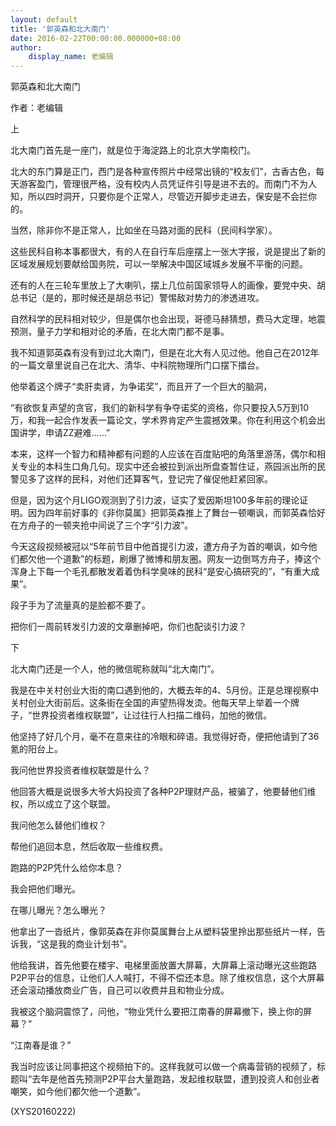 ```yaml
---
layout: default
title: '郭英森和北大南门'
date: 2016-02-22T00:00:00.000000+08:00
author:
    display_name: 老编辑
---
```


郭英森和北大南门

作者：老编辑

上

北大南门首先是一座门，就是位于海淀路上的北京大学南校门。

北大的东门算是正门，西门是各种宣传照片中经常出镜的“校友们”，古香古色，每天游客盈门，管理很严格，没有校内人员凭证件引导是进不去的。而南门不为人知，所以四时洞开，只要你是个正常人，尽管迈开脚步走进去，保安是不会拦你的。

当然，除非你不是正常人，比如坐在马路对面的民科（民间科学家）。

这些民科自称本事都很大，有的人在自行车后座摆上一张大字报，说是提出了新的区域发展规划要献给国务院，可以一举解决中国区域城乡发展不平衡的问题。

还有的人在三轮车里放上了大喇叭，摆上几位前国家领导人的画像，要党中央、胡总书记（是的，那时候还是胡总书记）警惕敌对势力的渗透进攻。

自然科学的民科相对较少，但是偶尔也会出现，哥德马赫猜想，费马大定理，地震预测，量子力学和相对论的矛盾，在北大南门都不是事。

我不知道郭英森有没有到过北大南门，但是在北大有人见过他。他自己在2012年的一篇文章里说自己在北大、清华、中科院物理所门口摆下擂台。

他举着这个牌子“卖肝卖肾，为争诺奖”，而且开了一个巨大的脑洞，

“有欲恢复声望的贪官，我们的新科学有争夺诺奖的资格，你只要投入5万到10万，和我一起合作发表一篇论文，学术界肯定产生震撼效果。你在利用这个机会出国讲学，申请ZZ避难……”

本来，这样一个智力和精神都有问题的人应该在百度贴吧的角落里游荡，偶尔和相关专业的本科生口角几句。现实中还会被拉到派出所盘查暂住证，燕园派出所的民警见多了这样的民科，对他们还算客气，登记完了催促他赶紧回家。

但是，因为这个月LIGO观测到了引力波，证实了爱因斯坦100多年前的理论证明。因为四年前好事的《非你莫属》把郭英森推上了舞台一顿嘲讽，而郭英森恰好在方舟子的一顿夹抢中间说了三个字“引力波”。

今天这段视频被冠以“5年前节目中他首提引力波，遭方舟子为首的嘲讽，如今他们都欠他一个道歉”的标题，刷爆了微博和朋友圈。网友一边倒骂方舟子，捧这个浑身上下每一个毛孔都散发着着伪科学臭味的民科“是安心搞研究的”，“有重大成果”。

段子手为了流量真的是脸都不要了。

把你们一周前转发引力波的文章删掉吧，你们也配谈引力波？

下

北大南门还是一个人，他的微信昵称就叫“北大南门”。

我是在中关村创业大街的南口遇到他的，大概去年的4、5月份。正是总理视察中关村创业大街前后。这条街在全国的声望热得发烫。他每天早上举着一个牌子，“世界投资者维权联盟”，让过往行人扫描二维码，加他的微信。

他坚持了好几个月，毫不在意来往的冷眼和碎语。我觉得好奇，便把他请到了36氪的阳台上。

我问他世界投资者维权联盟是什么？

他回答大概是说很多大爷大妈投资了各种P2P理财产品，被骗了，他要替他们维权，所以成立了这个联盟。

我问他怎么替他们维权？

帮他们追回本息，然后收取一些维权费。

跑路的P2P凭什么给你本息？

我会把他们曝光。

在哪儿曝光？怎么曝光？

他拿出了一沓纸片，像郭英森在非你莫属舞台上从塑料袋里拎出那些纸片一样，告诉我，“这是我的商业计划书”。

他给我讲，首先他要在楼宇、电梯里面放置大屏幕，大屏幕上滚动曝光这些跑路P2P平台的信息，让他们人人喊打，不得不偿还本息。除了维权信息，这个大屏幕还会滚动播放商业广告，自己可以收费并且和物业分成。

我被这个脑洞震惊了，问他，“物业凭什么要把江南春的屏幕撤下，换上你的屏幕？”

“江南春是谁？”

我当时应该让同事把这个视频拍下的。这样我就可以做一个病毒营销的视频了，标题叫“去年是他首先预测P2P平台大量跑路，发起维权联盟，遭到投资人和创业者嘲笑，如今他们都欠他一个道歉”。

(XYS20160222)

